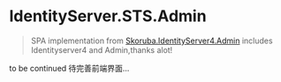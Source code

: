 # IdentityServer.STS.Admin
>SPA implementation from [Skoruba.IdentityServer4.Admin](https://github.com/skoruba/IdentityServer4.Admin)
>includes Identityserver4 and Admin,thanks alot!

to be continued
待完善前端界面...
